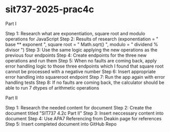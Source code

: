 # sit737-2025-prac4c

Part I

Step 1: Research what are exponentiation, square root and modulo operations for JavaScript
Step 2: Results of research (exponentiation = " base ** exponent ", square root = " Math.sqrt() ", modulo = " dividend % divisor ")
Step 3: Use the same logic applying the new operations as the previous four endpoints
Step 4: Create endpoints for the three new operations and run them
Step 5: When no faults are coming back, apply error handling logic to those three endpoints which I found that square root cannot be processed with a negative number
Step 6: Insert appropriate error handling into squareroot endpoint
Step 7: Run the app again with error handling tests
Step 8: If no faults are coming back, the calculator should be able to run 7 dtypes of arithmetic operations

Part II

Step 1: Research the needed content for document
Step 2: Create the document titled "SIT737 4.2c Part II"
Step 3: Insert neccessary content into document
Step 4: Use APA7 Referencing from Deakin page for references
Step 5: Insert completed document into GitHub Repo
